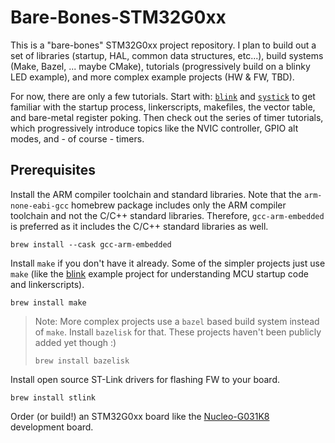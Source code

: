 # Bare-Bones-STM32G0xx

This is a "bare-bones" STM32G0xx project repository. I plan to build out a set of libraries (startup, HAL, common data structures, etc...), build systems (Make, Bazel, ... maybe CMake), tutorials (progressively build on a blinky LED example), and more complex example projects (HW & FW, TBD).

For now, there are only a few tutorials. Start with: [`blink`](tutorials/blink/README.md) and [`systick`](tutorials/systick/README.md) to get familiar with the startup process, linkerscripts, makefiles, the vector table, and bare-metal register poking. Then check out the series of timer tutorials, which progressively introduce topics like the NVIC controller, GPIO alt modes, and - of course - timers.

## Prerequisites

Install the ARM compiler toolchain and standard libraries. Note that the `arm-none-eabi-gcc` homebrew package includes only the ARM compiler toolchain and not the C/C++ standard libraries. Therefore, `gcc-arm-embedded` is preferred as it includes the C/C++ standard libraries as well.

```
brew install --cask gcc-arm-embedded
```

Install `make` if you don't have it already. Some of the simpler projects just use `make` (like the [blink](tutorials/blink/README.md) example project for understanding MCU startup code and linkerscripts).

```
brew install make
```

> Note: More complex projects use a `bazel` based build system instead of `make`. Install `bazelisk` for that. These projects haven't been publicly added yet though :)
> ```
> brew install bazelisk
> ```

Install open source ST-Link drivers for flashing FW to your board.

```
brew install stlink
```

Order (or build!) an STM32G0xx board like the [Nucleo-G031K8](https://www.digikey.com/en/products/detail/stmicroelectronics/NUCLEO-G031K8/10321671) development board.
